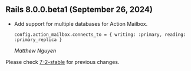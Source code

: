 ## Rails 8.0.0.beta1 (September 26, 2024) ##

*   Add support for multiple databases for Action Mailbox.

    `config.action_mailbox.connects_to = { writing: :primary, reading: :primary_replica }`

    *Matthew Nguyen*

Please check [7-2-stable](https://github.com/rails/rails/blob/7-2-stable/actionmailbox/CHANGELOG.md) for previous changes.
